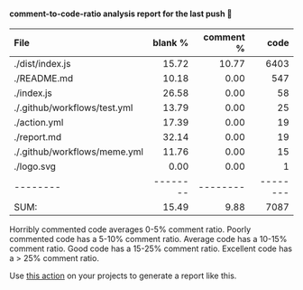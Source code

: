 #### comment-to-code-ratio analysis report for the last push :tada:
        
 File|blank %|comment %|code
:-------|-------:|-------:|-------:
./dist/index.js|15.72|10.77|6403
./README.md|10.18|0.00|547
./index.js|26.58|0.00|58
./.github/workflows/test.yml|13.79|0.00|25
./action.yml|17.39|0.00|19
./report.md|32.14|0.00|19
./.github/workflows/meme.yml|11.76|0.00|15
./logo.svg|0.00|0.00|1
--------|--------|--------|--------
SUM:|15.49|9.88|7087


 
 Horribly commented code averages 0-5% comment ratio.
 Poorly commented code has a 5-10% comment ratio.
 Average code has a 10-15% comment ratio.
 Good code has a 15-25% comment ratio.
 Excellent code has a > 25% comment ratio.

 Use [this action](https://github.com/deep5050/comment-to-code-ratio-action) on your projects to generate a report like this.